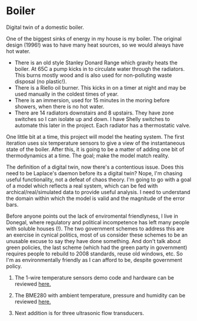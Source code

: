 # Boiler
Digital twin of a domestic boiler.

One of the biggest sinks of energy in my house is my boiler. The original design (1996!) was to have many heat sources, so we would always have hot water. 

- There is an old style Stanley Donard Range which gravity heats the boiler. At 65C a pump kicks in to circulate water through the radiators. This burns mostly wood and is also used for non-polluting waste disposal (no plastic!).
- There is a Riello oil burner. This kicks in on a timer at night and may be used manually in the coldest times of year.
- There is an immersion, used for 15 minutes in the moring before showers, when there is no hot water.
- There are 14 radiators downstairs and 8 upstairs. They have zone switches so I can isolate up and down. I have Shelly switches to automate this later in the project. Each radiator has a thermostatic valve.

One little bit at a time, this project will model the heating system.
The first iteration uses six temperature sensors to give a view of the instantaneous state of the boiler.
After this, it is going to be a matter of adding one bit of thermodynamics at a time.
The goal; make the model match reality.

The definition of a digital twin, now there's a contentious issue. Does this need to be Laplace's daemon before its a digital twin? Nope, I'm chasing useful functionality, not a defeat of chaos theory.
I'm going to go with a goal of a model which reflects a real system, which can be fed with archical/real/simulated data to provide useful analysis. I need to understand the domain within which the model is valid and the magnitude of the error bars.

Before anyone points out the lack of enviromental friendlyness, I live in Donegal, where regulatory and political incompetence has left many people with soluble houses (!).
The two government schemes to address this are an exercise in cynical politics, most of us consider these schemes to be an unusable excuse to say they have done something.
And don't talk about green policies, the last scheme (which had the green party in government) requires people to rebuild to 2008 standards, reuse old windows, etc.
So I'm as environmentally friendly as I can afford to be, despite government policy.

1. The 1-wire temperature sensors demo code and hardware can be reviewed 
[here.](https://github.com/JohnORaw/DS18B20)

2. The BME280 with ambient temperature, pressure and humidity can be reviewed
[here.](https://github.com/JohnORaw/BME280)

3. Next addition is for three ultrasonic flow transducers.
